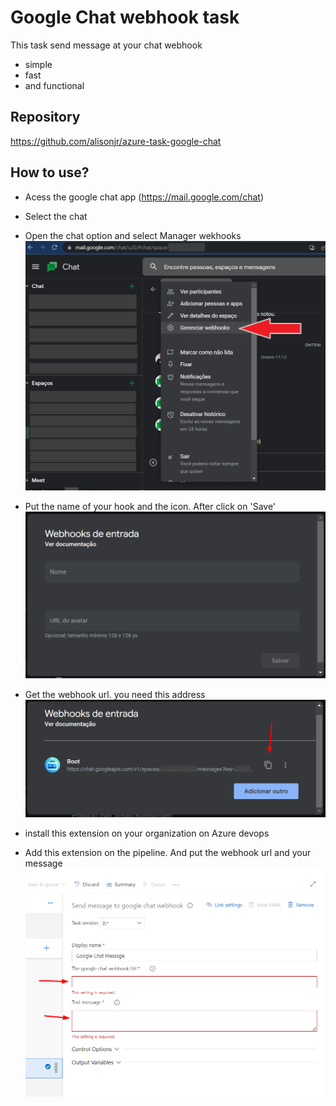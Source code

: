 # Google Chat webhook task

This task send message at your chat webhook

- simple
- fast
- and functional

## Repository

https://github.com/alisonjr/azure-task-google-chat

## How to use?

- Acess the google chat app (https://mail.google.com/chat)

- Select the chat

- Open the chat option and select Manager wekhooks
![select chat](/images/select-chat.png "select chat")

- Put the name of your hook and the icon. After click on 'Save'
![create webhook](/images/new-hook.png "create webhook")

- Get the webhook url. you need this address
![get url](/images/get-webhook-url.png "get url")

- install this extension on your organization on Azure devops

- Add this extension on the pipeline. And put the webhook url and your message
![config task](/images/az-configure-task.png "config task")

